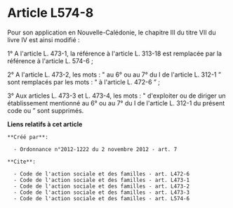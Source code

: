 # Article L574-8

Pour son application en Nouvelle-Calédonie, le chapitre III du titre VII du livre IV est ainsi modifié : 

1° A l'article L. 473-1, la référence à l'article L. 313-18 est remplacée par la référence à l'article L. 574-6 ; 

2° A l'article L. 473-2, les mots : " au 6° ou au 7° du I de l'article L. 312-1 ” sont remplacés par les mots : " à l'article
L. 472-6 ” ; 

3° Aux articles L. 473-3 et L. 473-4, les mots : " d'exploiter ou de diriger un établissement mentionné au 6° ou au 7° du I
de l'article L. 312-1 du présent code ou ” sont supprimés.

**Liens relatifs à cet article**

	**Créé par**:

	  - Ordonnance n°2012-1222 du 2 novembre 2012 - art. 7

	**Cite**:

	  - Code de l'action sociale et des familles - art. L472-6
	  - Code de l'action sociale et des familles - art. L473-1
	  - Code de l'action sociale et des familles - art. L473-2
	  - Code de l'action sociale et des familles - art. L473-3
	  - Code de l'action sociale et des familles - art. L574-6

